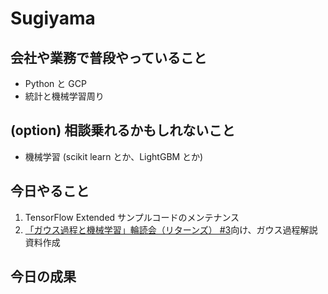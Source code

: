 # Sugiyama

## 会社や業務で普段やっていること

- Python と GCP
- 統計と機械学習周り

## (option) 相談乗れるかもしれないこと

- 機械学習 (scikit learn とか、LightGBM とか)

## 今日やること

1. TensorFlow Extended サンプルコードのメンテナンス
2. [「ガウス過程と機械学習」輪読会（リターンズ） #3](https://reading-circle-beginners.connpass.com/event/142115/)向け、ガウス過程解説資料作成

## 今日の成果
